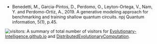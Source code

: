 #

* Benedetti, M., Garcia-Pintos, D., Perdomo, O., Leyton-Ortega, V., Nam, Y. and Perdomo-Ortiz, A., 2019.
  A generative modeling approach for benchmarking and training shallow quantum circuits.
  npj Quantum information, 5(1), p.45.



![visitors](https://visitor-badge.laobi.icu/badge?page_id=Evolutionary-Intelligence.DistributedEvolutionaryComputation): A
summary of total number of visitors for [Evolutionary-Intelligence.github.io](https://evolutionary-intelligence.github.io/)
and [DistributedEvolutionaryComputation](https://github.com/Evolutionary-Intelligence/DistributedEvolutionaryComputation).

